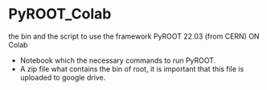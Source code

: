 # PyROOT_Colab
the bin and the script to use the framework PyROOT 22.03 (from CERN) ON Colab

- Notebook which  the necessary commands to run PyROOT.
- A zip file what contains the bin of root, it is important that this file is uploaded to google drive.
